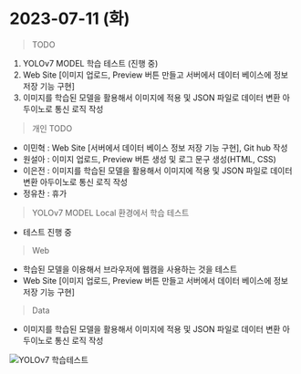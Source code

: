 # 2023-07-11 (화)

> TODO
1. YOLOv7 MODEL 학습 테스트 (진행 중)
2. Web Site [이미지 업로드, Preview 버튼 만들고 서버에서 데이터 베이스에 정보 저장 기능 구현]
3. 이미지를 학습된 모델을 활용해서 이미지에 적용 및 JSON 파일로 데이터 변환 아두이노로 통신 로직 작성

> 개인 TODO
- 이민혁 : Web Site [서버에서 데이터 베이스 정보 저장 기능 구현], Git hub 작성
- 원설아 : 이미지 업로드, Preview 버튼 생성 및 로그 문구 생성(HTML, CSS)
- 이은전 : 이미지를 학습된 모델을 활용해서 이미지에 적용 및 JSON 파일로 데이터 변환  아두이노로 통신 로직 작성
- 정유찬 : 휴가

> YOLOv7 MODEL Local 환경에서 학습 테스트
- 테스트 진행 중

> Web
- 학습된 모델을 이용해서 브라우저에 웹캠을 사용하는 것을 테스트
- Web Site [이미지 업로드, Preview 버튼 만들고 서버에서 데이터 베이스에 정보 저장 기능 구현]

> Data
- 이미지를 학습된 모델을 활용해서 이미지에 적용 및 JSON 파일로 데이터 변환  아두이노로 통신 로직 작성

![YOLOv7 학습테스트]()
